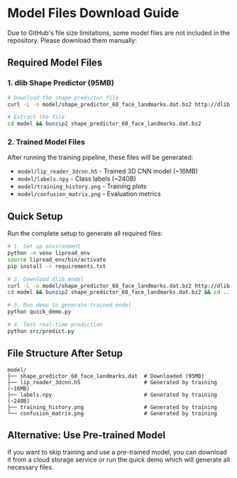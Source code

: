 # Model Files Download Guide

Due to GitHub's file size limitations, some model files are not included in the repository. Please download them manually:

## Required Model Files

### 1. dlib Shape Predictor (95MB)

```bash
# Download the shape predictor file
curl -L -o model/shape_predictor_68_face_landmarks.dat.bz2 http://dlib.net/files/shape_predictor_68_face_landmarks.dat.bz2

# Extract the file
cd model && bunzip2 shape_predictor_68_face_landmarks.dat.bz2
```

### 2. Trained Model Files

After running the training pipeline, these files will be generated:

- `model/lip_reader_3dcnn.h5` - Trained 3D CNN model (~16MB)
- `model/labels.npy` - Class labels (~240B)
- `model/training_history.png` - Training plots
- `model/confusion_matrix.png` - Evaluation metrics

## Quick Setup

Run the complete setup to generate all required files:

```bash
# 1. Set up environment
python -m venv lipread_env
source lipread_env/bin/activate
pip install -r requirements.txt

# 2. Download dlib model
curl -L -o model/shape_predictor_68_face_landmarks.dat.bz2 http://dlib.net/files/shape_predictor_68_face_landmarks.dat.bz2
cd model && bunzip2 shape_predictor_68_face_landmarks.dat.bz2 && cd ..

# 3. Run demo to generate trained model
python quick_demo.py

# 4. Test real-time prediction
python src/predict.py
```

## File Structure After Setup

```
model/
├── shape_predictor_68_face_landmarks.dat  # Downloaded (95MB)
├── lip_reader_3dcnn.h5                    # Generated by training (~16MB)
├── labels.npy                             # Generated by training (~240B)
├── training_history.png                   # Generated by training
└── confusion_matrix.png                   # Generated by training
```

## Alternative: Use Pre-trained Model

If you want to skip training and use a pre-trained model, you can download it from a cloud storage service or run the quick demo which will generate all necessary files.
